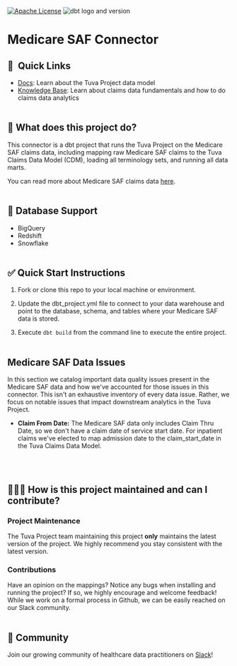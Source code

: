 [![Apache License](https://img.shields.io/badge/License-Apache%202.0-blue.svg)](https://opensource.org/licenses/Apache-2.0) ![dbt logo and version](https://img.shields.io/static/v1?logo=dbt&label=dbt-version&message=1.x&color=orange)

# Medicare SAF Connector

## 🔗  Quick Links
- [Docs](https://tuva-health.github.io/the_tuva_project/#!/overview): Learn about the Tuva Project data model
- [Knowledge Base](https://thetuvaproject.com/docs/intro): Learn about claims data fundamentals and how to do claims data analytics
<br/><br/>

## 🧰 What does this project do?

This connector is a dbt project that runs the Tuva Project on the Medicare SAF claims data, including mapping raw Medicare SAF claims to the Tuva Claims Data Model (CDM), loading all terminology sets, and running all data marts.

You can read more about Medicare SAF claims data [here](https://www.cms.gov/Research-Statistics-Data-and-Systems/Files-for-Order/LimitedDataSets/StandardAnalyticalFiles).
<br/><br/>

## 🔌 Database Support

- BigQuery
- Redshift
- Snowflake
<br/><br/>

## ✅ Quick Start Instructions

1. Fork or clone this repo to your local machine or environment.

2. Update the dbt_project.yml file to connect to your data warehouse and point to the database, schema, and tables where your Medicare SAF data is stored.

3. Execute `dbt build` from the command line to execute the entire project.
<br/><br/>

## Medicare SAF Data Issues
In this section we catalog important data quality issues present in the Medicare SAF data and how we've accounted for those issues in this connector.  This isn't an exhaustive inventory of every data issue.  Rather, we focus on notable issues that impact downstream analytics in the Tuva Project.

- **Claim From Date:** The Medicare SAF data only includes Claim Thru Date, so we don't have a claim date of service start date.  For inpatient claims we've elected to map admission date to the claim_start_date in the Tuva Claims Data Model.


<br/><br/>

## 🙋🏻‍♀️ How is this project maintained and can I contribute?

### Project Maintenance

The Tuva Project team maintaining this project **only** maintains the latest version of the project. We highly recommend you stay consistent with the latest version.

### Contributions

Have an opinion on the mappings? Notice any bugs when installing and running the project?
If so, we highly encourage and welcome feedback!  While we work on a formal process in Github, we can be easily reached on our Slack community.
<br/><br/>

## 🤝 Community

Join our growing community of healthcare data practitioners on [Slack](https://join.slack.com/t/thetuvaproject/shared_invite/zt-16iz61187-G522Mc2WGA2mHF57e0il0Q)!

